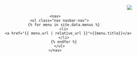 <header>
    <div class="top">
        <a href="{{ '/' | relative_url }}" class="logo"></a>
	<span style="align:right">
		<div style="text-align:right;" >
			<img src="{{ 'assets/img/TAU_logo.png' | relative_url }}">
		</div>
    	</span>
    </div>
	
    <nav>
        <ul class="nav navbar-nav">
            {% for menu in site.data.menus %}
            <li>
                <a href="{{ menu.url | relative_url }}">{{menu.title}}</a>
            </li>
            {% endfor %}
        </ul>
    </nav>
</header>
